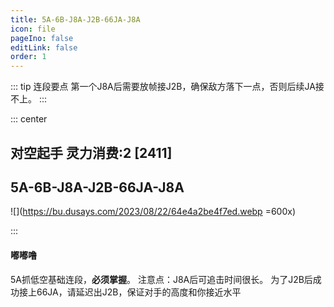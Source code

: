 ```yaml
---
title: 5A-6B-J8A-J2B-66JA-J8A
icon: file
pageIno: false
editLink: false
order: 1
---
```


::: tip 连段要点
第一个J8A后需要放帧接J2B，确保敌方落下一点，否则后续JA接不上。
:::

::: center
## **对空起手 灵力消费:2 [2411]** 
## **5A-6B-J8A-J2B-66JA-J8A**

![](https://bu.dusays.com/2023/08/22/64e4a2be4f7ed.webp =600x)


:::

#### **嘟嘟噜**
5A抓低空基础连段，**必须掌握**。
注意点：J8A后可追击时间很长。
为了J2B后成功接上66JA，请延迟出J2B，保证对手的高度和你接近水平